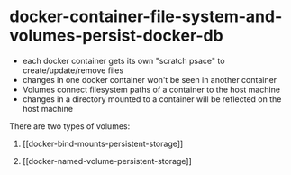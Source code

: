 # docker-container-file-system-and-volumes-persist-docker-db

-  each docker container gets its own "scratch psace" to create/update/remove
files
-  changes in one docker container won't be seen in another container
-  Volumes connect filesystem paths of a container to the host machine
-  changes in a directory mounted to a container will be reflected on the host
machine


There are two types of volumes:

1) [[docker-bind-mounts-persistent-storage]]

2) [[docker-named-volume-persistent-storage]]


